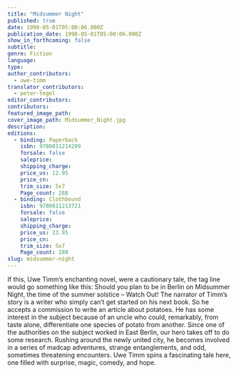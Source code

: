 ```yaml
---
title: "Midsummer Night"
published: true
date: 1998-05-01T05:00:06.000Z
publication_date: 1998-05-01T05:00:06.000Z
show_in_forthcoming: false
subtitle:
genre: Fiction
language:
type:
author_contributors:
  - uwe-timm
translator_contributors:
  - peter-tegel
editor_contributors:
contributors:
featured_image_path:
cover_image_path: Midsummer_Night.jpg
description:
editions:
  - binding: Paperback
    isbn: 9780811214209
    forsale: false
    saleprice:
    shipping_charge:
    price_us: 12.95
    price_cn:
    trim_size: 5x7
    Page_count: 288
  - binding: Clothbound
    isbn: 9780811213721
    forsale: false
    saleprice:
    shipping_charge:
    price_us: 23.95
    price_cn:
    trim_size: 5x7
    Page_count: 288
slug: midsummer-night
---
```


If this, Uwe Timm’s enchanting novel, were a cautionary tale, the tag line would go something like this: Should you plan to be in Berlin on Midsummer Night, the time of the summer solstice – Watch Out! The narrator of Timm’s story is a writer who simply can’t get started on his next book. So he accepts a commission to write an article about potatoes. He has some interest in the subject because of an uncle who could, remarkably, from taste alone, differentiate one species of potato from another. Since one of the authorities on the subject worked in East Berlin, our hero takes off to do some research. Rushing around the newly united city, he becomes involved in a series of madcap adventures, strange entanglements, and odd, sometimes threatening encounters. Uwe Timm spins a fascinating tale here, one filled with surprise, magic, comedy, and hope.

